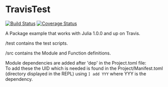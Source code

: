 # TravisTest

[![Build Status](https://travis-ci.com/Timmmdavis/JuliaTravisTest.svg?branch=master)](https://travis-ci.com/Timmmdavis/JuliaTravisTest)
[![Coverage Status](https://coveralls.io/repos/github/Timmmdavis/JuliaTravisTest/badge.svg?branch=master)](https://coveralls.io/github/Timmmdavis/JuliaTravisTest?branch=master)

A Package example that works with Julia 1.0.0 and up on Travis. 

/test contains the test scripts.

/src contains the Module and Function definitions.

Module dependencies are added after 'dep' in the Project.toml file:  
To add these the UID which is needed is found in the Project/Manifest.toml (directory displayed in the REPL) using `] add YYY` where YYY is the dependency. 
